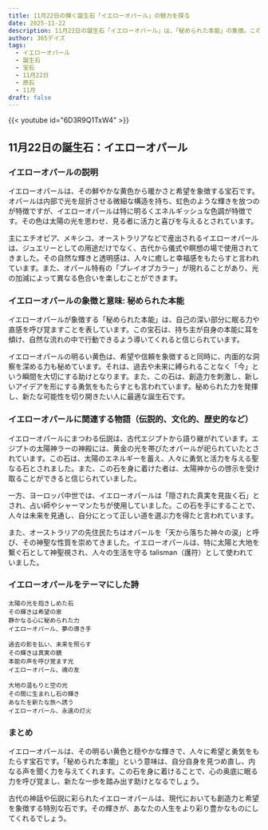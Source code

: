 ```yaml
---
title: 11月22日の輝く誕生石「イエローオパール」の魅力を探る
date: 2025-11-22
description: 11月22日の誕生石「イエローオパール」は、「秘められた本能」の象徴。この美しい宝石の秘められた物語や歴史が、あなたの心に特別な輝きを与えます。
author: 365デイズ
tags:
  - イエローオパール
  - 誕生石
  - 宝石
  - 11月22日
  - 原石
  - 11月
draft: false
---
```


{{< youtube id="6D3R9Q1TxW4" >}}

## 11月22日の誕生石：イエローオパール

### イエローオパールの説明

イエローオパールは、その鮮やかな黄色から暖かさと希望を象徴する宝石です。オパールは内部で光を屈折させる微細な構造を持ち、虹色のような輝きを放つのが特徴ですが、イエローオパールは特に明るくエネルギッシュな色調が特徴です。その色は太陽の光を思わせ、見る者に活力と喜びを与えるとされています。

主にエチオピア、メキシコ、オーストラリアなどで産出されるイエローオパールは、ジュエリーとしての用途だけでなく、古代から儀式や瞑想の場で使用されてきました。その自然な輝きと透明感は、人々に癒しと幸福感をもたらすと言われています。また、オパール特有の「プレイオブカラー」が現れることがあり、光の加減によって異なる色合いを楽しむことができます。

### イエローオパールの象徴と意味: 秘められた本能

イエローオパールが象徴する「秘められた本能」は、自己の深い部分に眠る力や直感を呼び覚ますことを表しています。この宝石は、持ち主が自身の本能に耳を傾け、自然な流れの中で行動できるよう導いてくれると信じられています。

イエローオパールの明るい黄色は、希望や信頼を象徴すると同時に、内面的な洞察を深める力も秘めています。それは、過去や未来に縛られることなく「今」という瞬間を大切にする助けとなります。また、この石は、創造力を刺激し、新しいアイデアを形にする勇気をもたらすとも言われています。秘められた力を発揮し、新たな可能性を切り開きたい人に最適な誕生石です。

### イエローオパールに関連する物語（伝説的、文化的、歴史的など）

イエローオパールにまつわる伝説は、古代エジプトから語り継がれています。エジプトの太陽神ラーの神殿には、黄金の光を帯びたオパールが祀られていたとされています。この石は、太陽のエネルギーを蓄え、人々に勇気と活力を与える聖なる石とされました。また、この石を身に着けた者は、太陽神からの啓示を受け取ることができると信じられていました。

一方、ヨーロッパ中世では、イエローオパールは「隠された真実を見抜く石」とされ、占い師やシャーマンたちが使用していました。この石を手にすることで、人々は未来を見通し、自分にとって正しい道を選ぶ力を得たと言われています。

また、オーストラリアの先住民たちはオパールを「天から落ちた神々の涙」と呼び、その神聖な性質を崇めてきました。イエローオパールは、特に太陽と大地を繋ぐ石として神聖視され、人々の生活を守る talisman（護符）として使われていました。

### イエローオパールをテーマにした詩

```
太陽の光を抱きしめた石  
その輝きは希望の泉  
静かなる心に秘められた力  
イエローオパール、夢の導き手

過去の影を払い、未来を照らす  
その輝きは真実の鏡  
本能の声を呼び覚ます光  
イエローオパール、魂の友

大地の温もりと空の光  
その間に生まれし石の輝き  
あなたを新たな旅へ誘う  
イエローオパール、永遠の灯火
```

### まとめ

イエローオパールは、その明るい黄色と穏やかな輝きで、人々に希望と勇気をもたらす宝石です。「秘められた本能」という意味は、自分自身を見つめ直し、内なる声を聞く力を与えてくれます。この石を身に着けることで、心の奥底に眠る力を呼び覚まし、新たな一歩を踏み出す助けとなるでしょう。

古代の神話や伝説に彩られたイエローオパールは、現代においても創造力と希望を象徴する特別な石です。その輝きが、あなたの人生をより彩り豊かなものにしてくれるでしょう。